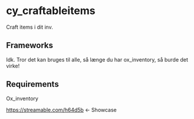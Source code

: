 # cy_craftableitems

Craft items i dit inv.
## Frameworks
Idk. Tror det kan bruges til alle, så længe du har ox_inventory, så burde det virke!
## Requirements
Ox_inventory

https://streamable.com/h64d5b <- Showcase
